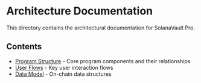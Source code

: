# Architecture Documentation

This directory contains the architectural documentation for SolanaVault Pro.

## Contents
- [Program Structure](./program-structure.md) - Core program components and their relationships
- [User Flows](./user-flows.md) - Key user interaction flows
- [Data Model](./data-model.md) - On-chain data structures